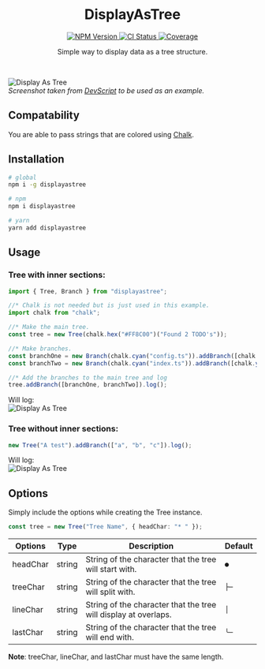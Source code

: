<h1 align="center">
	DisplayAsTree
</h1>
<div align="center">
	<a href="https://www.npmjs.com/package/displayastree">
		<img src="https://img.shields.io/npm/v/displayastree.svg?logo=npm" alt="NPM Version"/>
	</a>
	<a href="https://github.com/Bas950/packages/actions/workflows/CI.yml">
		<img src="https://img.shields.io/github/actions/workflow/status/Bas950/packages/CI.yml?label=Test%20Package&logo=github" alt="CI Status"/>
	</a>
	<a href="https://github.com/Bas950/packages/tree/main/packages/DisplayAsTree"">
		<img src="https://img.shields.io/badge/coverage-100%25-success.svg?placeholder=$coverage-url$&logo=vitest&style=flat" alt="Coverage"/>
	</a>
</div>
<p align="center">
	Simple way to display data as a tree structure.
<p>
<br>

![Display As Tree](https://cdn.rcd.gg/displayastree/main.png)
<br>
_Screenshot taken from [DevScript](https://www.npmjs.com/package/ts-devscript) to be used as an example._

## Compatability

You are able to pass strings that are colored using [Chalk](https://www.npmjs.com/package/chalk).

## Installation

```bash
# global
npm i -g displayastree

# npm
npm i displayastree

# yarn
yarn add displayastree
```

## Usage

### Tree with inner sections:

```TypeScript
import { Tree, Branch } from "displayastree";

//* Chalk is not needed but is just used in this example.
import chalk from "chalk";

//* Make the main tree.
const tree = new Tree(chalk.hex("#FF8C00")("Found 2 TODO's"));

//* Make branches.
const branchOne = new Branch(chalk.cyan("config.ts")).addBranch([chalk.yellow("src/config.ts")]);
const branchTwo = new Branch(chalk.cyan("index.ts")).addBranch([chalk.yellow("src/modules/status/index.ts")]);

//* Add the branches to the main tree and log
tree.addBranch([branchOne, branchTwo]).log();
```

Will log:
<br>
![Display As Tree](https://cdn.rcd.gg/displayastree/usage1.png)

### Tree without inner sections:

```TypeScript
new Tree("A test").addBranch(["a", "b", "c"]).log();
```

Will log:
<br>
![Display As Tree](https://cdn.rcd.gg/displayastree/usage2.png)

## Options

Simply include the options while creating the Tree instance.

```Typescript
const tree = new Tree("Tree Name", { headChar: "* " });
```

| Options  | Type   | Description                                                     | Default |
| -------- | ------ | --------------------------------------------------------------- | ------- |
| headChar | string | String of the character that the tree will start with.          | `● `    |
| treeChar | string | String of the character that the tree will split with.          | `├─ `   |
| lineChar | string | String of the character that the tree will display at overlaps. | `│ `    |
| lastChar | string | String of the character that the tree will end with.            | `╰─ `   |

**Note**: treeChar, lineChar, and lastChar must have the same length.
